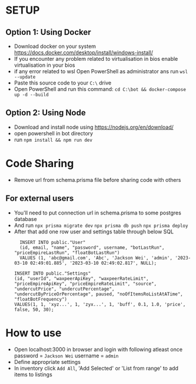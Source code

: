 # SETUP

## Option 1: Using Docker

- Download docker on your system https://docs.docker.com/desktop/install/windows-install/
- If you encounter any problem related to virtualisation in bios enable virtualisation in your bios
- if any error related to wsl Open PowerShell as administrator ans run
  `wsl --update`
- Paste this source code to your `C:\` drive
- Open PowerShell and run this command:
  `cd C:\bot && docker-compose up -d --build`

## Option 2: Using Node

- Download and install node using https://nodejs.org/en/download/
- open powershell in bot directory
- run `npm install && npm run dev`

# Code Sharing

- Remove url from schema.prisma file before sharing code with others

## For external users

- You'll need to put connection url in schema.prisma to some postgres database
- And run `npx prisma migrate dev` `npx prisma db push` `npx prisma deploy`
- After that add one row user and settings table through below SQL
  ```
    INSERT INTO public."User"
    (id, email, "name", "password", username, "botLastRun", "priceEmpireLastRun", "floatBotLastRun")
    VALUES (1, 'abc@gmail.com', 'Abc', 'Jackson Wei', 'admin', '2023-03-10 02:49:01.885', '2023-03-10 02:49:02.817', NULL);
  ```
  ```
  INSERT INTO public."Settings"
  (id, "userId", "waxpeerApiKey", "waxpeerRateLimit", "priceEmpireApiKey", "priceEmpireRateLimit", "source", "undercutPrice", "undercutPercentage", "undercutByPriceOrPercentage", paused, "noOfItemsRoListAtATime", "floatBotFrequency")
  VALUES(1, 1, 'xyz...', 1, 'zyx...', 1, 'buff', 0.1, 1.0, 'price', false, 50, 30);
  ```

# How to use

- Open localhost:3000 in browser and login with following atleast once
  password = `Jackson Wei`
  username = `admin`
- Define appropriate settings
- In inventory click `Add All`, 'Add Selected' or 'List from range' to add items to listings
